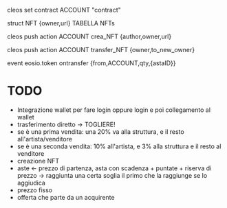 cleos set contract ACCOUNT "contract"

struct NFT {owner,url}
TABELLA NFTs

cleos push action ACCOUNT crea_NFT {author,owner,url}

cleos push action ACCOUNT transfer_NFT {owner,to_new_owner}

event eosio.token ontransfer {from,ACCOUNT,qty,{astaID}}

# TODO

- Integrazione wallet per fare login oppure login e poi collegamento al wallet
- trasferimento diretto -> TOGLIERE!
- se è una prima vendita: una 20% va alla struttura, e il resto all'artista/venditore
- se è una seconda vendita: 10% all'artista, e 3% alla struttura e il resto al venditore
- creazione NFT
- aste <- prezzo di partenza, asta con scadenza + puntate + riserva di prezzo -> raggiunta una certa soglia il primo che la raggiunge se lo aggiudica
- prezzo fisso
- offerta che parte da un acquirente
